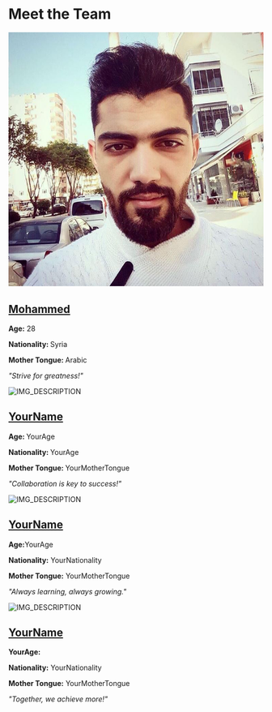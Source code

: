 # Meet the Team

  <div>
    <img src="./img/mohammed2.jpg" alt="MOHAMMED">
    <h2><a href="./ABRASH.README.md">Mohammed</a></h2>
    <p><strong>Age:</strong> 28</p>
    <p><strong>Nationality: </strong>Syria</p>
    <p><strong>Mother Tongue: </strong>Arabic</p>
    <p><em>"Strive for greatness!"</em></p>
  </div>

  <div>
    <img src="./images/YOUR_IMAGE.jpg" alt="IMG_DESCRIPTION">
    <h2><a href="./YOUR_FILE_NAME.md">YourName</a></h2>
    <p><strong>Age: </strong>YourAge</p>
    <p><strong>Nationality: </strong> YourAge</p>
    <p><strong>Mother Tongue: </strong>YourMotherTongue</p>
    <p><em>"Collaboration is key to success!"</em></p>
  </div>

  <div>
    <img src="./images/YOUR_IMAGE.jpg" alt="IMG_DESCRIPTION">
    <h2><a href="./YOUR_FILE_NAME.md">YourName</a></h2>
    <p><strong>Age:</strong>YourAge</p>
    <p><strong>Nationality:</strong> YourNationality</p>
    <p><strong>Mother Tongue:</strong> YourMotherTongue</p>
    <p><em>"Always learning, always growing."</em></p>
  </div>

  <div>
    <img src="./images/collaborator3-photo.jpg" alt="IMG_DESCRIPTION">
    <h2><a href="./YOUR_FILE_NAME.md">YourName</a></h2>
    <p><strong>YourAge:</strong> </p>
    <p><strong>Nationality:</strong> YourNationality</p>
    <p><strong>Mother Tongue:</strong> YourMotherTongue</p>
    <p><em>"Together, we achieve more!"</em></p>
  </div>
</div>
